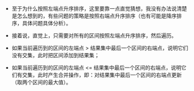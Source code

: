 

- 至于为什么按照左端点升序排序，这里要靠一点直觉猜想，我没有办法说清楚是怎么想到的，有些问题的策略是按照右端点升序排序（也有可能是降序排序，具体问题具体分析）。

- 接着说，直觉上，只需要对所有的区间按照左端点升序排序，然后遍历。

- 如果当前遍历到的区间的左端点 > 结果集中最后一个区间的右端点，说明它们没有交集，此时把区间添加到结果集；
- 如果当前遍历到的区间的左端点 <= 结果集中最后一个区间的右端点，说明它们有交集，此时产生合并操作，即：对结果集中最后一个区间的右端点更新（取两个区间的最大值）。
